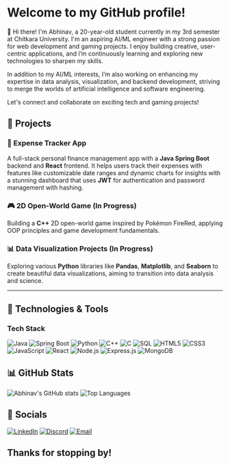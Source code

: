 # Welcome to my GitHub profile!

👋 Hi there! I'm Abhinav, a 20-year-old student currently in my 3rd semester at Chitkara University. I'm an aspiring AI/ML engineer with a strong passion for web development and gaming projects. I enjoy building creative, user-centric applications, and I’m continuously learning and exploring new technologies to sharpen my skills.

In addition to my AI/ML interests, I’m also working on enhancing my expertise in data analysis, visualization, and backend development, striving to merge the worlds of artificial intelligence and software engineering.

Let's connect and collaborate on exciting tech and gaming projects!
## 💼 Projects

### 🌟 Expense Tracker App
A full-stack personal finance management app with a **Java Spring Boot** backend and **React** frontend. It helps users track their expenses with features like customizable date ranges and dynamic charts for insights with a stunning dashboard that uses **JWT** for authentication and password management with hashing.

### 🎮 2D Open-World Game (In Progress)
Building a **C++** 2D open-world game inspired by Pokémon FireRed, applying OOP principles and game development fundamentals.

### 📊 Data Visualization Projects (In Progress)
Exploring various **Python** libraries like **Pandas**, **Matplotlib**, and **Seaborn** to create beautiful data visualizations, aiming to transition into data analysis and science.

---

## 🔧 Technologies & Tools

### Tech Stack

![Java](https://img.shields.io/badge/Java-ED8B00?style=for-the-badge&logo=java&logoColor=white)
![Spring Boot](https://img.shields.io/badge/Spring_Boot-6DB33F?style=for-the-badge&logo=spring-boot&logoColor=white)
![Python](https://img.shields.io/badge/Python-3776AB?style=for-the-badge&logo=python&logoColor=white)
![C++](https://img.shields.io/badge/C%2B%2B-00599C?style=for-the-badge&logo=c%2B%2B&logoColor=white)
![C](https://img.shields.io/badge/C-00599C?style=for-the-badge&logo=c&logoColor=white)
![SQL](https://img.shields.io/badge/SQL-4479A1?style=for-the-badge&logo=postgresql&logoColor=white)
![HTML5](https://img.shields.io/badge/HTML5-E34F26?style=for-the-badge&logo=html5&logoColor=white)
![CSS3](https://img.shields.io/badge/CSS3-1572B6?style=for-the-badge&logo=css3&logoColor=white)
![JavaScript](https://img.shields.io/badge/JavaScript-F7DF1E?style=for-the-badge&logo=javascript&logoColor=black)
![React](https://img.shields.io/badge/React-20232A?style=for-the-badge&logo=react&logoColor=61DAFB)
![Node.js](https://img.shields.io/badge/Node.js-43853D?style=for-the-badge&logo=node-dot-js&logoColor=white)
![Express.js](https://img.shields.io/badge/Express.js-404D59?style=for-the-badge)
![MongoDB](https://img.shields.io/badge/MongoDB-4EA94B?style=for-the-badge&logo=mongodb&logoColor=white)



## 📊 GitHub Stats

![Abhinav's GitHub stats](https://github-readme-stats.vercel.app/api?username=SinghAbhinav04&show_icons=true&theme=radical)
![Top Languages](https://github-readme-stats.vercel.app/api/top-langs/?username=SinghAbhinav04&layout=compact&theme=radical)

## 🔗 Socials

[![LinkedIn](https://img.shields.io/badge/LinkedIn-0A66C2?style=for-the-badge&logo=linkedin&logoColor=white)](https://www.linkedin.com/in/singhabhinav04/)
[![Discord](https://img.shields.io/badge/Discord-%237289DA.svg?logo=discord&logoColor=white)](https://discord.gg/ygYnFbre)
[![Email](https://img.shields.io/badge/Email-D14836?style=for-the-badge&logo=gmail&logoColor=white)](mailto:heysinghabhinav@gmail.com)



## Thanks for stopping by!

